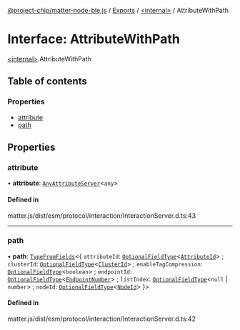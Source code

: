 [@project-chip/matter-node-ble.js](../README.md) / [Exports](../modules.md) / [\<internal\>](../modules/internal_.md) / AttributeWithPath

# Interface: AttributeWithPath

[\<internal\>](../modules/internal_.md).AttributeWithPath

## Table of contents

### Properties

- [attribute](internal_.AttributeWithPath.md#attribute)
- [path](internal_.AttributeWithPath.md#path)

## Properties

### attribute

• **attribute**: [`AnyAttributeServer`](../modules/internal_.md#anyattributeserver)\<`any`\>

#### Defined in

matter.js/dist/esm/protocol/interaction/InteractionServer.d.ts:43

___

### path

• **path**: [`TypeFromFields`](../modules/internal_.md#typefromfields)\<\{ `attributeId`: [`OptionalFieldType`](internal_.OptionalFieldType.md)\<[`AttributeId`](../modules/internal_.md#attributeid)\> ; `clusterId`: [`OptionalFieldType`](internal_.OptionalFieldType.md)\<[`ClusterId`](../modules/internal_.md#clusterid)\> ; `enableTagCompression`: [`OptionalFieldType`](internal_.OptionalFieldType.md)\<`boolean`\> ; `endpointId`: [`OptionalFieldType`](internal_.OptionalFieldType.md)\<[`EndpointNumber`](../modules/internal_.md#endpointnumber)\> ; `listIndex`: [`OptionalFieldType`](internal_.OptionalFieldType.md)\<``null`` \| `number`\> ; `nodeId`: [`OptionalFieldType`](internal_.OptionalFieldType.md)\<[`NodeId`](../modules/internal_.md#nodeid)\>  }\>

#### Defined in

matter.js/dist/esm/protocol/interaction/InteractionServer.d.ts:42
